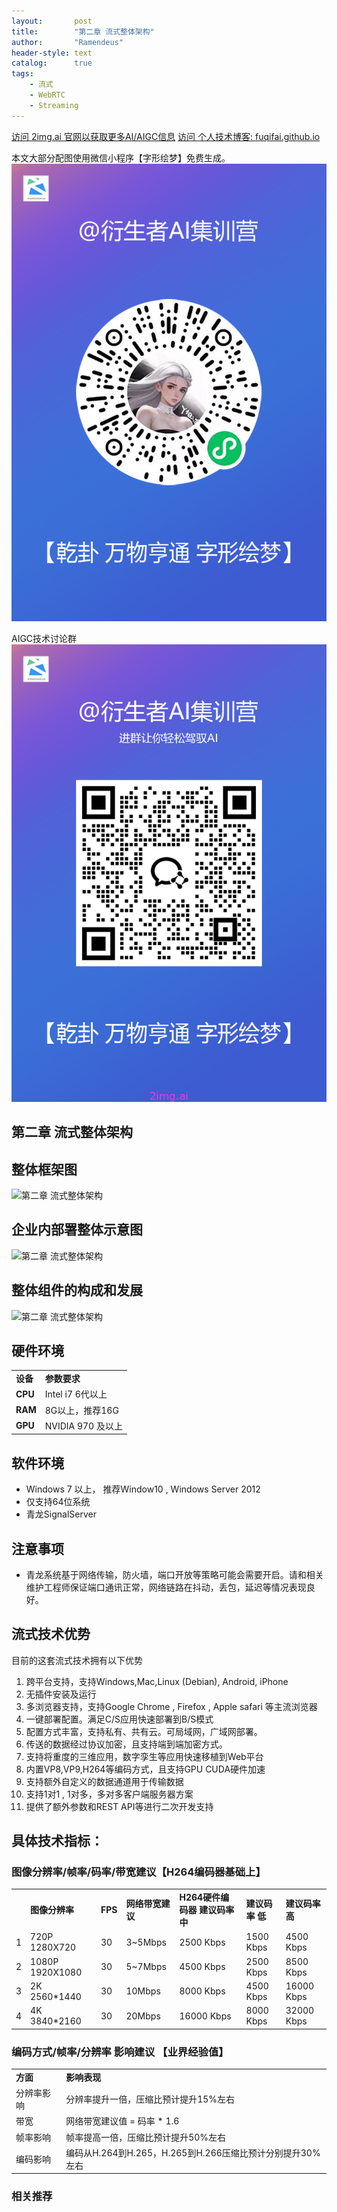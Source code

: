 ```yaml
---
layout:       post
title:        "第二章 流式整体架构"
author:       "Ramendeus"
header-style: text
catalog:      true
tags:
    - 流式
    - WebRTC
    - Streaming
---
```



[访问 2img.ai 官网以获取更多AI/AIGC信息](https://2img.ai)
[访问 个人技术博客: fuqifai.github.io](https://fuqifai.github.io)

本文大部分配图使用微信小程序【字形绘梦】免费生成。
![](/img/小程序码.png)

AIGC技术讨论群
![](/img/RA群永久二维码.png)

## 第二章 流式整体架构



## 整体框架图

![第二章 流式整体架构](https://www.shxcj.com/wp-content/uploads/2024/09/image-571.png)

## 企业内部署整体示意图

![第二章 流式整体架构](https://www.shxcj.com/wp-content/uploads/2024/09/image-572-1024x471.png)

## 整体组件的构成和发展

![第二章 流式整体架构](https://www.shxcj.com/wp-content/uploads/2024/09/image-573-1024x834.png)

## 硬件环境

<table class="has-fixed-layout"><tbody><tr><td><strong>设备</strong></td><td><strong>参数要求</strong></td></tr><tr><td><strong>CPU</strong></td><td>Intel i7 6代以上</td></tr><tr><td><strong>RAM</strong></td><td>8G以上，推荐16G</td></tr><tr><td><strong>GPU</strong></td><td>NVIDIA 970 及以上</td></tr></tbody></table>

## 软件环境

+   Windows 7 以上， 推荐Window10 , Windows Server 2012
+   仅支持64位系统
+   青龙SignalServer

## 注意事项

+   青龙系统基于网络传输，防火墙，端口开放等策略可能会需要开启。请和相关维护工程师保证端口通讯正常，网络链路在抖动，丢包，延迟等情况表现良好。

## 流式技术优势

目前的这套流式技术拥有以下优势

1.  跨平台支持，支持Windows,Mac,Linux (Debian), Android, iPhone
2.  无插件安装及运行
3.  多浏览器支持，支持Google Chrome , Firefox , Apple safari 等主流浏览器
4.  一键部署配置。满足C/S应用快速部署到B/S模式
5.  配置方式丰富，支持私有、共有云。可局域网，广域网部署。
6.  传送的数据经过协议加密，且支持端到端加密方式。
7.  支持将重度的三维应用，数字孪生等应用快速移植到Web平台
8.  内置VP8,VP9,H264等编码方式，且支持GPU CUDA硬件加速
9.  支持额外自定义的数据通道用于传输数据
10.  支持1对1 , 1对多，多对多客户端服务器方案
11.  提供了额外参数和REST API等进行二次开发支持

## 具体技术指标：

### 图像分辨率/帧率/码率/带宽建议【H264编码器基础上】

<table class="has-fixed-layout"><tbody><tr><td></td><td><strong>图像分辨率</strong></td><td><strong>FPS</strong></td><td><strong>网络带宽建议</strong></td><td><strong>H264硬件编码器 建议码率 中</strong></td><td><strong>建议码率 低</strong></td><td><strong>建议码率 高</strong></td></tr><tr><td>1</td><td>720P 1280X720</td><td>30</td><td>3~5Mbps</td><td>2500 Kbps</td><td>1500 Kbps</td><td>4500 Kbps</td></tr><tr><td>2</td><td>1080P 1920X1080</td><td>30</td><td>5~7Mbps</td><td>4500 Kbps</td><td>2500 Kbps</td><td>8500 Kbps</td></tr><tr><td>3</td><td>2K 2560*1440</td><td>30</td><td>10Mbps</td><td>8000 Kbps</td><td>4500 Kbps</td><td>16000 Kbps</td></tr><tr><td>4</td><td>4K 3840*2160</td><td>30</td><td>20Mbps</td><td>16000 Kbps</td><td>8000 Kbps</td><td>32000 Kbps</td></tr></tbody></table>

### 编码方式/帧率/分辨率 影响建议 【业界经验值】

<table class="has-fixed-layout"><tbody><tr><td><strong>方面</strong></td><td><strong>影响表现</strong></td></tr><tr><td>分辨率影响</td><td>分辨率提升一倍，压缩比预计提升15%左右</td></tr><tr><td>带宽</td><td>网络带宽建议值 = 码率 * 1.6</td></tr><tr><td>帧率影响</td><td>帧率提高一倍，压缩比预计提升50%左右</td></tr><tr><td>编码影响</td><td>编码从H.264到H.265，H.265到H.266压缩比预计分别提升30%左右</td></tr></tbody></table>



### 相关推荐